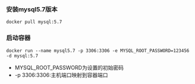 ### 安装mysql5.7版本

```
docker pull mysql:5.7
```

### 启动容器

```
docker run --name mysql5.7 -p 3306:3306 -e MYSQL_ROOT_PASSWORD=123456 -d mysql:5.7
```

* MYSQL\_ROOT\_PASSWORD为设置的初始密码
* -p 3306:3306:主机端口映射到容器端口




